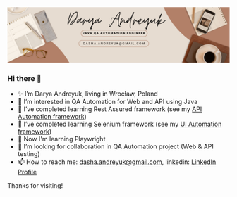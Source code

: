 <img src="White Minimalist Corporate Personal Profile LinkedIn Banner.png">

### Hi there 👋
- ✨ I’m Darya Andreyuk, living in Wrocław, Poland
- 👀 I’m interested in QA Automation for Web and API using Java     
- 🌱 I’ve completed learning Rest Assured framework (see my [API Automation framework](https://github.com/DaryaAndreyuk/PetStoreAPITesting))
- 🌱 I’ve completed learning Selenium framework (see my [UI Automation framework](https://github.com/DaryaAndreyuk/music-quiz-automation))
- 🌱 Now I'm learning Playwright  
- 💞️ I’m looking for collaboration in QA Automation project (Web & API testing)  
- 📫 How to reach me: dasha.andreyuk@gmail.com, linkedin: [LinkedIn Profile](https://www.linkedin.com/in/darya-andreyuk/)

Thanks for visiting!

<!---
😄 Pronouns: she, her
⚡ Fun fact:   I love music quizes and creative writing

<!---
DaryaAndreyuk/DaryaAndreyuk is a ✨ special ✨ repository because its `README.md` (this file) appears on your GitHub profile.
You can click the Preview link to take a look at your changes.
--->
